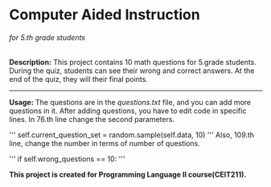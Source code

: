 # Computer Aided Instruction
###### for 5.th grade students

**Description:** 
This project contains 10 math questions for 5.grade students. 
During the quiz, students can see their wrong and correct answers. At the end of the quiz, they will their final points. 

------
**Usage:**
The questions are in the *questions.txt* file, and you can add more questions in it. After adding questions, you have to 
edit code in specific lines. In 76.th line change the second parameters.

'''
self.current_question_set = random.sample(self.data, 10)
'''
Also, 109.th line, change the number in terms of number of questions.

'''
if self.wrong_questions == 10:
'''


**This project is created for Programming Language II course(CEIT211).**
